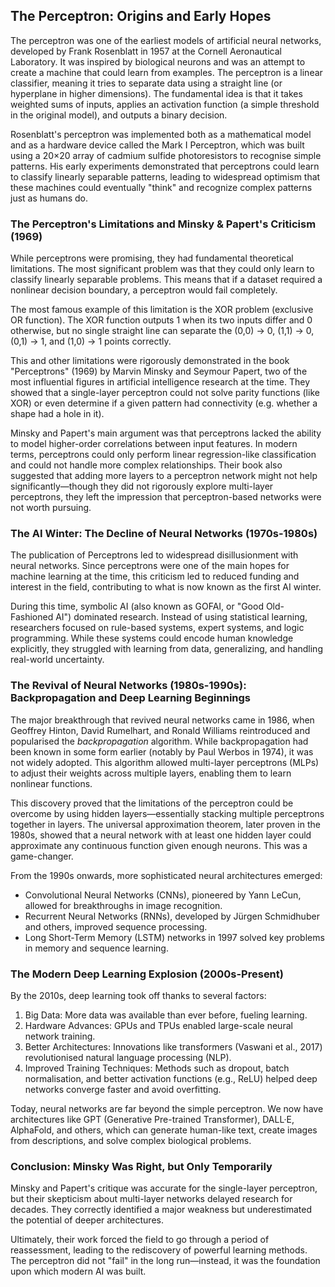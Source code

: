 
## The Perceptron: Origins and Early Hopes

The perceptron was one of the earliest models of artificial neural networks, developed
by Frank Rosenblatt in 1957 at the Cornell Aeronautical Laboratory. It was inspired by
biological neurons and was an attempt to create a machine that could learn from examples.
The perceptron is a linear classifier, meaning it tries to separate data using a straight
line (or hyperplane in higher dimensions). The fundamental idea is that it takes weighted
sums of inputs, applies an activation function (a simple threshold in the original model),
and outputs a binary decision.

Rosenblatt's perceptron was implemented both as a mathematical model and as a hardware
device called the Mark I Perceptron, which was built using a 20×20 array of cadmium sulfide
photoresistors to recognise simple patterns. His early experiments demonstrated that
perceptrons could learn to classify linearly separable patterns, leading to widespread
optimism that these machines could eventually "think" and recognize complex patterns
just as humans do.


### The Perceptron's Limitations and Minsky & Papert's Criticism (1969)

While perceptrons were promising, they had fundamental theoretical limitations. The most
significant problem was that they could only learn to classify linearly separable problems.
This means that if a dataset required a nonlinear decision boundary, a perceptron would
fail completely.

The most famous example of this limitation is the XOR problem (exclusive OR function).
The XOR function outputs 1 when its two inputs differ and 0 otherwise, but no single
straight line can separate the (0,0) → 0, (1,1) → 0, (0,1) → 1, and (1,0) → 1 points
correctly.

This and other limitations were rigorously demonstrated in the book "Perceptrons"
(1969) by Marvin Minsky and Seymour Papert, two of the most influential figures in
artificial intelligence research at the time. They showed that a single-layer perceptron
could not solve parity functions (like XOR) or even determine if a given pattern had
connectivity (e.g. whether a shape had a hole in it).

Minsky and Papert's main argument was that perceptrons lacked the ability to model
higher-order correlations between input features. In modern terms, perceptrons could
only perform linear regression-like classification and could not handle more complex
relationships. Their book also suggested that adding more layers to a perceptron
network might not help significantly—though they did not rigorously explore multi-layer
perceptrons, they left the impression that perceptron-based networks were not worth
pursuing.


### The AI Winter: The Decline of Neural Networks (1970s-1980s)

The publication of Perceptrons led to widespread disillusionment with neural networks.
Since perceptrons were one of the main hopes for machine learning at the time, this
criticism led to reduced funding and interest in the field, contributing to what
is now known as the first AI winter.

During this time, symbolic AI (also known as GOFAI, or "Good Old-Fashioned AI")
dominated research. Instead of using statistical learning, researchers focused on
rule-based systems, expert systems, and logic programming. While these systems could
encode human knowledge explicitly, they struggled with learning from data,
generalizing, and handling real-world uncertainty.


### The Revival of Neural Networks (1980s-1990s): Backpropagation and Deep Learning Beginnings

The major breakthrough that revived neural networks came in 1986, when Geoffrey Hinton,
David Rumelhart, and Ronald Williams reintroduced and popularised the *backpropagation*
algorithm. While backpropagation had been known in some form earlier (notably by Paul Werbos
in 1974), it was not widely adopted. This algorithm allowed multi-layer perceptrons (MLPs)
to adjust their weights across multiple layers, enabling them to learn nonlinear functions.

This discovery proved that the limitations of the perceptron could be overcome by using
hidden layers—essentially stacking multiple perceptrons together in layers. The universal
approximation theorem, later proven in the 1980s, showed that a neural network with at
least one hidden layer could approximate any continuous function given enough neurons.
This was a game-changer.

From the 1990s onwards, more sophisticated neural architectures emerged:
- Convolutional Neural Networks (CNNs), pioneered by Yann LeCun, allowed for
  breakthroughs in image recognition.
- Recurrent Neural Networks (RNNs), developed by Jürgen Schmidhuber and others,
  improved sequence processing.
- Long Short-Term Memory (LSTM) networks in 1997 solved key problems in memory
  and sequence learning.


### The Modern Deep Learning Explosion (2000s-Present)

By the 2010s, deep learning took off thanks to several factors:
1. Big Data: More data was available than ever before, fueling learning.
2. Hardware Advances: GPUs and TPUs enabled large-scale neural network training.
3. Better Architectures: Innovations like transformers (Vaswani et al., 2017)
   revolutionised natural language processing (NLP).
4. Improved Training Techniques: Methods such as dropout, batch normalisation,
   and better activation functions (e.g., ReLU) helped deep networks converge
   faster and avoid overfitting.

Today, neural networks are far beyond the simple perceptron. We now have architectures
like GPT (Generative Pre-trained Transformer), DALL·E, AlphaFold, and others, which
can generate human-like text, create images from descriptions, and solve complex
biological problems.


### Conclusion: Minsky Was Right, but Only Temporarily

Minsky and Papert's critique was accurate for the single-layer perceptron, but
their skepticism about multi-layer networks delayed research for decades. They
correctly identified a major weakness but underestimated the potential of deeper
architectures.

Ultimately, their work forced the field to go through a period of reassessment,
leading to the rediscovery of powerful learning methods. The perceptron did not
"fail" in the long run—instead, it was the foundation upon which modern AI was built.
